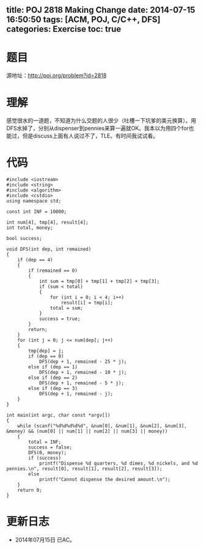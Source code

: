 title: POJ 2818 Making Change
date: 2014-07-15 16:50:50
tags: [ACM, POJ, C/C++, DFS]
categories: Exercise
toc: true
---
# 题目
源地址：http://poj.org/problem?id=2818

# 理解
感觉很水的一道题，不知道为什么交题的人很少（吐槽一下坑爹的美元换算）。用DFS水掉了，分别从dispenser到pennies来算一遍就OK。我本以为用四个for也能过，但是discuss上面有人说过不了，TLE。有时间我试试看。

<!-- more -->

# 代码
```
#include <iostream>
#include <string>
#include <algorithm>
#include <cstdio>
using namespace std;

const int INF = 10000;

int num[4], tmp[4], result[4];
int total, money;

bool success;

void DFS(int dep, int remained)
{
    if (dep == 4)
    {
        if (remained == 0)
        {
            int sum = tmp[0] + tmp[1] + tmp[2] + tmp[3];
            if (sum < total)
            {
                for (int i = 0; i < 4; i++)
                    result[i] = tmp[i];
                total = sum;
            }
            success = true;
        }
        return;
    }
    for (int j = 0; j <= num[dep]; j++)
    {
        tmp[dep] = j;
        if (dep == 0)
            DFS(dep + 1, remained - 25 * j);
        else if (dep == 1)
            DFS(dep + 1, remained - 10 * j);
        else if (dep == 2)
            DFS(dep + 1, remained - 5 * j);
        else if (dep == 3)
            DFS(dep + 1, remained - j);
    }
}

int main(int argc, char const *argv[])
{
    while (scanf("%d%d%d%d%d", &num[0], &num[1], &num[2], &num[3], &money) && (num[0] || num[1] || num[2] || num[3] || money))
    {
        total = INF;
        success = false;
        DFS(0, money);
        if (success)
            printf("Dispense %d quarters, %d dimes, %d nickels, and %d pennies.\n", result[0], result[1], result[2], result[3]);
        else
            printf("Cannot dispense the desired amount.\n");
    }
    return 0;
}
```

# 更新日志
- 2014年07月15日 已AC。